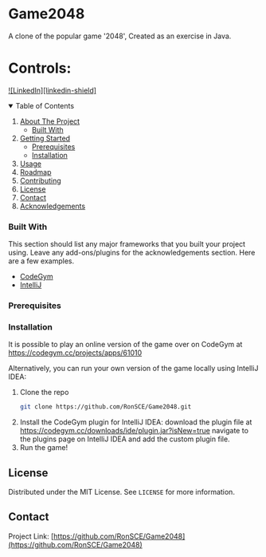 # Game2048
A clone of the popular game '2048', Created as an exercise in Java.

# Controls:


<!-- PROJECT SHIELDS -->

[![LinkedIn][linkedin-shield]][linkedin-url]



<!-- TABLE OF CONTENTS -->
<details open="open">
  <summary>Table of Contents</summary>
  <ol>
    <li>
      <a href="#about-the-project">About The Project</a>
      <ul>
        <li><a href="#built-with">Built With</a></li>
      </ul>
    </li>
    <li>
      <a href="#getting-started">Getting Started</a>
      <ul>
        <li><a href="#prerequisites">Prerequisites</a></li>
        <li><a href="#installation">Installation</a></li>
      </ul>
    </li>
    <li><a href="#usage">Usage</a></li>
    <li><a href="#roadmap">Roadmap</a></li>
    <li><a href="#contributing">Contributing</a></li>
    <li><a href="#license">License</a></li>
    <li><a href="#contact">Contact</a></li>
    <li><a href="#acknowledgements">Acknowledgements</a></li>
  </ol>
</details>




### Built With

This section should list any major frameworks that you built your project using. Leave any add-ons/plugins for the acknowledgements section. Here are a few examples.
* [CodeGym](https://CodeGym.cc)
* [IntelliJ](https://www.jetbrains.com/idea/)




<!-- GETTING STARTED -->

### Prerequisites



### Installation

It is possible to play an online version of the game over on CodeGym at https://codegym.cc/projects/apps/61010

Alternatively, you can run your own version of the game locally using IntelliJ IDEA:

1. Clone the repo
   ```sh
   git clone https://github.com/RonSCE/Game2048.git
   ```
2. Install the CodeGym plugin for IntelliJ IDEA:
  download the plugin file at https://codegym.cc/downloads/ide/plugin.jar?isNew=true
  navigate to the plugins page on IntelliJ IDEA and add the custom plugin file.
3. Run the game!



<!-- LICENSE -->
## License

Distributed under the MIT License. See `LICENSE` for more information.



<!-- CONTACT -->
## Contact

Project Link: [https://github.com/RonSCE/Game2048](https://github.com/RonSCE/Game2048)




<!-- MARKDOWN LINKS & IMAGES -->
[linkedin-url]: https://www.linkedin.com/in/ron-vayner-607814198
[product-screenshot]: https://i.imgur.com/nkN99gx.png
